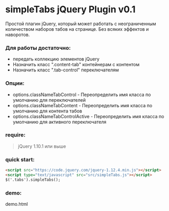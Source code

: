 simpleTabs jQuery Plugin v0.1
=============================

Простой плагин jQuery, который может работать с неограниченным количеством
наборов табов на странице. Без всяких эффектов и наворотов.
### Для работы достаточно:
- передать коллекцию элементов jQuery
- Назначить класс ".content-tab" контейнерам с контентом
- Назначить класс ".tab-control" переключателям

### Опции:
- options.classNameTabControl - Переопределить имя класса по умолчанию для переключателей
- options.classNameTabContent - Переопределить имя класса по умолчанию для контента табов
- options.classNameTabControlActive - Переопределить имя класса по умолчанию для активного переключателя

### require:
> jQuery 1.10.1 или выше

### quick start:
```html
<script src="https://code.jquery.com/jquery-1.12.4.min.js"></script>
<script type="text/javascript" src="src/simpleTabs.js"></script>
$('.tabs').simpleTabs();
```

### demo:
demo.html


